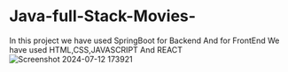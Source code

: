 # Java-full-Stack-Movies-

In this project we have used SpringBoot for Backend 
And for FrontEnd We have used HTML,CSS,JAVASCRIPT And REACT 
![Screenshot 2024-07-12 173921](https://github.com/user-attachments/assets/2bcf549e-beff-454c-b7e5-450d9e7f5a7f)
